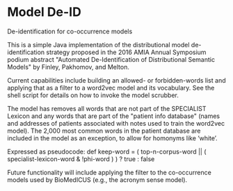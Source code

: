 # Model De-ID
De-identification for co-occurrence models

This is a simple Java implementation of the distributional model de-identification strategy proposed in the 2016 AMIA Annual Symposium podium abstract "Automated De-Identification of Distributional Semantic Models" by Finley, Pakhomov, and Melton.

Current capabilities include building an allowed- or forbidden-words list and applying that as a filter to a word2vec model and its vocabulary. See the shell script for details on how to invoke the model scrubber.

The model has removes all words that are not part of the SPECIALIST Lexicon and any words that are part of the "patient info database" (names and addresses of patients associated with notes used to train the word2vec model). The 2,000 most common words in the patient database are included in the model as an exception, to allow for homonyms like ‘white’.

Expressed as pseudocode:
def keep-word = ( top-n-corpus-word || ( specialist-lexicon-word & !phi-word ) ) ? true : false


Future functionality will include applying the filter to the co-occurrence models used by BioMedICUS (e.g., the acronym sense model).
